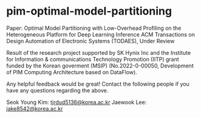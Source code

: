 # pim-optimal-model-partitioning
Paper: Optimal Model Partitioning with Low-Overhead Profiling on the Heterogeneous Platform for Deep Learning Inference
ACM Transactions on Design Automation of Electronic Systems (TODAES), Under Review

Result of the research project supported by SK Hynix Inc and the Institute for Information & communications Technology Promotion (IITP) grant funded by the Korean goverment (MSIP) (No.2022-0-00050, Development of PIM Computing Architecture based on DataFlow).

Any helpful feedback would be great! Contact the following people if you have any questions regarding the above.

Seok Young Kim: tjrdud5136@korea.ac.kr
Jaewook Lee: jake8542@korea.ac.kr



